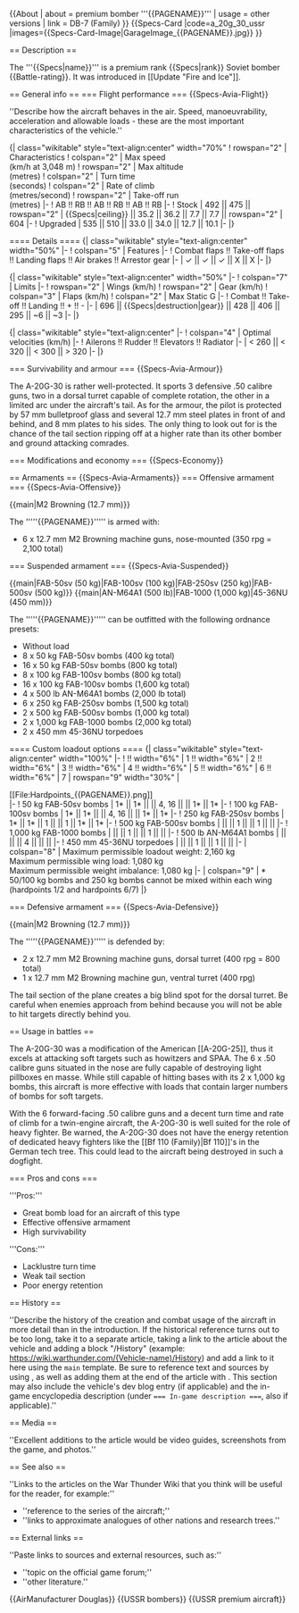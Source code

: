 {{About
| about = premium  bomber '''{{PAGENAME}}'''
| usage = other versions
| link = DB-7 (Family)
}}
{{Specs-Card
|code=a_20g_30_ussr
|images={{Specs-Card-Image|GarageImage_{{PAGENAME}}.jpg}}
}}

== Description ==

<!-- ''In the description, the first part should be about the history of and the creation and combat usage of the aircraft, as well as its key features. In the second part, tell the reader about the aircraft in the game. Insert a screenshot of the vehicle, so that if the novice player does not remember the vehicle by name, he will immediately understand what kind of vehicle the article is talking about.'' -->

The '''{{Specs|name}}''' is a premium rank {{Specs|rank}} Soviet bomber {{Battle-rating}}. It was introduced in [[Update "Fire and Ice"]].

== General info ==
=== Flight performance ===
{{Specs-Avia-Flight}}

<!-- ''Describe how the aircraft behaves in the air. Speed, manoeuvrability, acceleration and allowable loads - these are the most important characteristics of the vehicle.'' -->

''Describe how the aircraft behaves in the air. Speed, manoeuvrability, acceleration and allowable loads - these are the most important characteristics of the vehicle.''

{| class="wikitable" style="text-align:center" width="70%"
! rowspan="2" | Characteristics
! colspan="2" | Max speed<br>(km/h at 3,048 m)
! rowspan="2" | Max altitude<br>(metres)
! colspan="2" | Turn time<br>(seconds)
! colspan="2" | Rate of climb<br>(metres/second)
! rowspan="2" | Take-off run<br>(metres)
|-
! AB !! RB !! AB !! RB !! AB !! RB
|-
! Stock
| 492 || 475 || rowspan="2" | {{Specs|ceiling}} || 35.2 || 36.2 || 7.7 || 7.7 || rowspan="2" | 604
|-
! Upgraded
| 535 || 510 || 33.0 || 34.0 || 12.7 || 10.1
|-
|}

==== Details ====
{| class="wikitable" style="text-align:center" width="50%"
|-
! colspan="5" | Features
|-
! Combat flaps !! Take-off flaps !! Landing flaps !! Air brakes !! Arrestor gear
|-
| ✓ || ✓ || ✓ || X || X <!-- ✓ -->
|-
|}

{| class="wikitable" style="text-align:center" width="50%"
|-
! colspan="7" | Limits
|-
! rowspan="2" | Wings (km/h)
! rowspan="2" | Gear (km/h)
! colspan="3" | Flaps (km/h)
! colspan="2" | Max Static G
|-
! Combat !! Take-off !! Landing !! + !! -
|-
| 696 <!-- {{Specs|destruction|body}} --> || {{Specs|destruction|gear}} || 428 || 406 || 295 || ~6 || ~3
|-
|}

{| class="wikitable" style="text-align:center"
|-
! colspan="4" | Optimal velocities (km/h)
|-
! Ailerons !! Rudder !! Elevators !! Radiator
|-
| < 260 || < 320 || < 300 || > 320
|-
|}

=== Survivability and armour ===
{{Specs-Avia-Armour}}

<!-- ''Examine the survivability of the aircraft. Note how vulnerable the structure is and how secure the pilot is, whether the fuel tanks are armoured, etc. Describe the armour, if there is any, and also mention the vulnerability of other critical aircraft systems.'' -->

The A-20G-30 is rather well-protected. It sports 3 defensive .50 calibre guns, two in a dorsal turret capable of complete rotation, the other in a limited arc under the aircraft's tail. As for the armour, the pilot is protected by 57 mm bulletproof glass and several 12.7 mm steel plates in front of and behind, and 8 mm plates to his sides. The only thing to look out for is the chance of the tail section ripping off at a higher rate than its other bomber and ground attacking comrades.

=== Modifications and economy ===
{{Specs-Economy}}

== Armaments ==
{{Specs-Avia-Armaments}}
=== Offensive armament ===
{{Specs-Avia-Offensive}}

<!-- ''Describe the offensive armament of the aircraft, if any. Describe how effective the cannons and machine guns are in a battle, and also what belts or drums are better to use. If there is no offensive weaponry, delete this subsection.'' -->

{{main|M2 Browning (12.7 mm)}}

The '''''{{PAGENAME}}''''' is armed with:

- 6 x 12.7 mm M2 Browning machine guns, nose-mounted (350 rpg = 2,100 total)

=== Suspended armament ===
{{Specs-Avia-Suspended}}

<!-- ''Describe the aircraft's suspended armament: additional cannons under the wings, bombs, rockets and torpedoes. This section is especially important for bombers and attackers. If there is no suspended weaponry remove this subsection.'' -->

{{main|FAB-50sv (50 kg)|FAB-100sv (100 kg)|FAB-250sv (250 kg)|FAB-500sv (500 kg)}}
{{main|AN-M64A1 (500 lb)|FAB-1000 (1,000 kg)|45-36NU (450 mm)}}

The '''''{{PAGENAME}}''''' can be outfitted with the following ordnance presets:

- Without load
- 8 x 50 kg FAB-50sv bombs (400 kg total)
- 16 x 50 kg FAB-50sv bombs (800 kg total)
- 8 x 100 kg FAB-100sv bombs (800 kg total)
- 16 x 100 kg FAB-100sv bombs (1,600 kg total)
- 4 x 500 lb AN-M64A1 bombs (2,000 lb total)
- 6 x 250 kg FAB-250sv bombs (1,500 kg total)
- 2 x 500 kg FAB-500sv bombs (1,000 kg total)
- 2 x 1,000 kg FAB-1000 bombs (2,000 kg total)
- 2 x 450 mm 45-36NU torpedoes

==== Custom loadout options ====
{| class="wikitable" style="text-align:center" width="100%"
|-
! !! width="6%" | 1 !! width="6%" | 2 !! width="6%" | 3 !! width="6%" | 4 !! width="6%" | 5 !! width="6%" | 6 !! width="6%" | 7
| rowspan="9" width="30%" | <div class="ttx-image">[[File:Hardpoints_{{PAGENAME}}.png]]</div>
|-
! 50 kg FAB-50sv bombs
| 1* || 1* || || 4, 16 || || 1* || 1*
|-
! 100 kg FAB-100sv bombs
| 1* || 1* || || 4, 16 || || 1* || 1*
|-
! 250 kg FAB-250sv bombs
| 1* || 1* || 1 || || 1 || 1* || 1*
|-
! 500 kg FAB-500sv bombs
| || || 1 || || 1 || ||
|-
! 1,000 kg FAB-1000 bombs
| || || 1 || || 1 || ||
|-
! 500 lb AN-M64A1 bombs
| || || || 4 || || ||
|-
! 450 mm 45-36NU torpedoes
| || || 1 || || 1 || ||
|-
| colspan="8" | Maximum permissible loadout weight: 2,160 kg<br>Maximum permissible wing load: 1,080 kg<br>Maximum permissible weight imbalance: 1,080 kg
|-
| colspan="9" | \* 50/100 kg bombs and 250 kg bombs cannot be mixed within each wing (hardpoints 1/2 and hardpoints 6/7)
|}

=== Defensive armament ===
{{Specs-Avia-Defensive}}

<!-- ''Defensive armament with turret machine guns or cannons, crewed by gunners. Examine the number of gunners and what belts or drums are better to use. If defensive weaponry is not available, remove this subsection.'' -->

{{main|M2 Browning (12.7 mm)}}

The '''''{{PAGENAME}}''''' is defended by:

- 2 x 12.7 mm M2 Browning machine guns, dorsal turret (400 rpg = 800 total)
- 1 x 12.7 mm M2 Browning machine gun, ventral turret (400 rpg)

The tail section of the plane creates a big blind spot for the dorsal turret. Be careful when enemies approach from behind because you will not be able to hit targets directly behind you.

== Usage in battles ==

<!-- ''Describe the tactics of playing in the aircraft, the features of using aircraft in a team and advice on tactics. Refrain from creating a "guide" - do not impose a single point of view, but instead, give the reader food for thought. Examine the most dangerous enemies and give recommendations on fighting them. If necessary, note the specifics of the game in different modes (AB, RB, SB).'' -->

The A-20G-30 was a modification of the American [[A-20G-25]], thus it excels at attacking soft targets such as howitzers and SPAA. The 6 x .50 calibre guns situated in the nose are fully capable of destroying light pillboxes en masse. While still capable of hitting bases with its 2 x 1,000 kg bombs, this aircraft is more effective with loads that contain larger numbers of bombs for soft targets.

With the 6 forward-facing .50 calibre guns and a decent turn time and rate of climb for a twin-engine aircraft, the A-20G-30 is well suited for the role of heavy fighter. Be warned, the A-20G-30 does not have the energy retention of dedicated heavy fighters like the [[Bf 110 (Family)|Bf 110]]'s in the German tech tree. This could lead to the aircraft being destroyed in such a dogfight.

=== Pros and cons ===

<!-- ''Summarise and briefly evaluate the vehicle in terms of its characteristics and combat effectiveness. Mark its pros and cons in the bulleted list. Try not to use more than 6 points for each of the characteristics. Avoid using categorical definitions such as "bad", "good" and the like - use substitutions with softer forms such as "inadequate" and "effective".'' -->

'''Pros:'''

- Great bomb load for an aircraft of this type
- Effective offensive armament
- High survivability

'''Cons:'''

- Lacklustre turn time
- Weak tail section
- Poor energy retention

== History ==

<!-- ''Describe the history of the creation and combat usage of the aircraft in more detail than in the introduction. If the historical reference turns out to be too long, take it to a separate article, taking a link to the article about the vehicle and adding a block "/History" (example: <nowiki>https://wiki.warthunder.com/(Vehicle-name)/History</nowiki>) and add a link to it here using the <code>main</code> template. Be sure to reference text and sources by using <code><nowiki><ref></ref></nowiki></code>, as well as adding them at the end of the article with <code><nowiki><references /></nowiki></code>. This section may also include the vehicle's dev blog entry (if applicable) and the in-game encyclopedia description (under <code><nowiki>=== In-game description ===</nowiki></code>, also if applicable).'' -->

''Describe the history of the creation and combat usage of the aircraft in more detail than in the introduction. If the historical reference turns out to be too long, take it to a separate article, taking a link to the article about the vehicle and adding a block "/History" (example: <nowiki>https://wiki.warthunder.com/(Vehicle-name)/History</nowiki>) and add a link to it here using the <code>main</code> template. Be sure to reference text and sources by using <code><nowiki><ref></ref></nowiki></code>, as well as adding them at the end of the article with <code><nowiki><references /></nowiki></code>. This section may also include the vehicle's dev blog entry (if applicable) and the in-game encyclopedia description (under <code><nowiki>=== In-game description ===</nowiki></code>, also if applicable).''

== Media ==

<!-- ''Excellent additions to the article would be video guides, screenshots from the game, and photos.'' -->

''Excellent additions to the article would be video guides, screenshots from the game, and photos.''

== See also ==

<!-- ''Links to the articles on the War Thunder Wiki that you think will be useful for the reader, for example:''
* ''reference to the series of the aircraft;''
* ''links to approximate analogues of other nations and research trees.'' -->

''Links to the articles on the War Thunder Wiki that you think will be useful for the reader, for example:''

- ''reference to the series of the aircraft;''
- ''links to approximate analogues of other nations and research trees.''

== External links ==

<!-- ''Paste links to sources and external resources, such as:''
* ''topic on the official game forum;''
* ''other literature.'' -->

''Paste links to sources and external resources, such as:''

- ''topic on the official game forum;''
- ''other literature.''

{{AirManufacturer Douglas}}
{{USSR bombers}}
{{USSR premium aircraft}}
